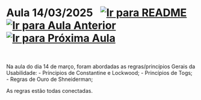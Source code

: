 # Aula 14/03/2025 &nbsp; [![Ir para README](https://img.shields.io/badge/Indice-Verde?style=for-the-badge)](../README.md#indice) &nbsp; [![Ir para Aula Anterior](https://img.shields.io/badge/Anterior-Aula%203-007ACC?style=for-the-badge)](../aulas/07-03-2025.md) [![Ir para Próxima Aula](https://img.shields.io/badge/Próxima-Aula%205-007ACC?style=for-the-badge)](../aulas/21-03-2025.md)

<br>

<p>
Na aula do dia 14 de março, foram abordadas as regras/princípios Gerais da Usabilidade:
- Príncipios de Constantine e Lockwood;
- Princípios de Togs;
- Regras de Ouro de Shneiderman;

</p>

<p>

As regras estão todas conectadas.
 
</p>

